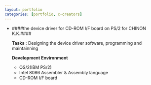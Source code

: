 ```yaml
---
layout: portfolio
categories: [portfolio, c-creators]
---
```


- ####the device driver for CD-ROM I/F board on PS/2 for CHINON K.K.####

  **Tasks**
  : Designing the device driver software, programming and maintainning

  **Development Environment**

  - OS/2(IBM PS/2)
  - Intel 8086 Assembler & Assembly language
  - CD-ROM I/F board
